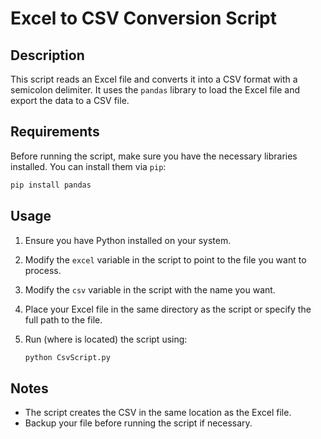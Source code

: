 # Excel to CSV Conversion Script

## Description

This script reads an Excel file and converts it into a CSV format with a semicolon delimiter. It uses the `pandas` library to load the Excel file and export the data to a CSV file.

## Requirements

Before running the script, make sure you have the necessary libraries installed. You can install them via `pip`:

```bash
pip install pandas
```

## Usage

1. Ensure you have Python installed on your system.
2. Modify the `excel` variable in the script to point to the file you want to process.
3. Modify the `csv` variable in the script with the name you want.
4. Place your Excel file in the same directory as the script or specify the full path to the file.
5. Run (where is located) the script using:

   ```sh
   python CsvScript.py

## Notes

- The script creates the CSV in the same location as the Excel file.
- Backup your file before running the script if necessary.
